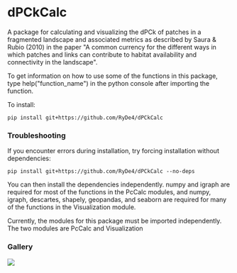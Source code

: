 # dPCkCalc

A package for calculating and visualizing the dPCk of patches in a fragmented landscape and associated metrics as described by Saura & Rubio (2010) in the paper "A common currency for the different ways in which patches and links can contribute to habitat availability and connectivity in the landscape". 

To get information on how to use some of the functions in this package, type help("function_name") in the python console after importing the function.

To install: 
```
pip install git+https://github.com/RyDe4/dPCkCalc
```

### Troubleshooting
If you encounter errors during installation, try forcing installation without dependencies:

```
pip install git+https://github.com/RyDe4/dPCkCalc --no-deps
```
You can then install the dependencies independently. numpy and igraph are required for most of the functions in the PcCalc modules, and numpy, igraph, descartes, shapely, geopandas, and seaborn are required for many of the functions in the Visualization module.

Currently, the modules for this package must be imported independently. The two modules are PcCalc and Visualization

### Gallery

![](carribean_arrows.png)
